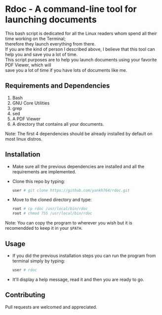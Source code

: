 # Rdoc - A command-line tool for launching documents
This bash script is dedicated for all the Linux readers whom spend all their time working on the Terminal;    
therefore they launch everything from there.   
If you are the kind of person I described above, I believe that this tool can help you and save you a lot of time.  
This script purposes are to help you launch documents using your favorite PDF Viewer, which will    
save you a lot of time if you have lots of documents like me.

## Requirements and Dependencies
1. Bash 
2. GNU Core Utilities
3. grep
4. sed
5. A PDF Viewer
6. A directory that contains all your documents.    

Note: The first 4 dependencies should be already installed by default on most linux distros.

## Installation 
* Make sure all the previous dependencies are installed and all the requirements are implemented.
* Clone this repo by typing:   
    
    ```Bash
    user # git clone https://github.com/yankh764/rdoc.git
    ```    

* Move to the cloned directory and type:    
    
    ```Bash
    root # cp rdoc /usr/local/bin/rdoc
    root # chmod 755 /usr/local/bin/rdoc
    ```
    
Note: You can copy the program to wherever you wish but it is recomendded to keep it in your `$PATH`.   

## Usage
* If you did the previous installation steps you can run the program from terminal simply by typing:   
    
    ``` Bash
    user # rdoc
    ```     

* It'll display a help message, read it and then you are ready to go.

## Contributing
Pull requests are welcomed and appreciated.